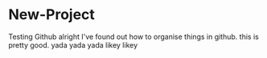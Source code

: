 # New-Project
Testing Github
alright I've found out how to organise things in github.  this is pretty good.
yada yada yada
likey likey
